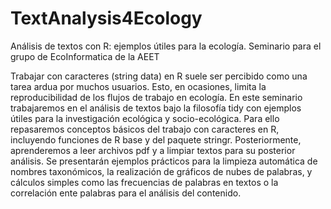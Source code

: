 # TextAnalysis4Ecology
Análisis de textos con R: ejemplos útiles para la ecología. Seminario para el grupo de EcoInformatica de la AEET

Trabajar con caracteres (string data) en R suele ser percibido como una tarea ardua por muchos usuarios. Esto, en ocasiones, limita la reproducibilidad de los flujos de trabajo en ecología. En este seminario trabajaremos en el análisis de textos bajo la filosofía tidy con ejemplos útiles para la investigación ecológica y socio-ecológica. Para ello repasaremos conceptos básicos del trabajo con caracteres en R, incluyendo funciones de R base y del paquete stringr. Posteriormente, aprenderemos a leer archivos pdf y a limpiar textos para su posterior análisis. Se presentarán ejemplos prácticos para la limpieza automática de nombres taxonómicos, la realización de gráficos de nubes de palabras, y cálculos simples como las frecuencias de palabras en textos o la correlación ente palabras para el análisis del contenido.
